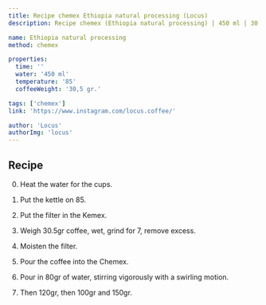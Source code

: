```yaml
---
title: Recipe chemex Ethiopia natural processing (Locus)
description: Recipe chemex (Ethiopia natural processing) | 450 ml | 30.5 gr

name: Ethiopia natural processing
method: chemex

properties:
  time: ''
  water: '450 ml'
  temperature: '85'
  coffeeWeight: '30,5 gr.'

tags: ['chemex']
link: 'https://www.instagram.com/locus.coffee/'

author: 'Locus'
authorImg: 'locus'
---
```


## Recipe

0. Heat the water for the cups.

1. Put the kettle on 85.

2. Put the filter in the Kemex.

3. Weigh 30.5gr coffee, wet, grind for 7, remove excess.

4. Moisten the filter.

5. Pour the coffee into the Chemex.

6. Pour in 80gr of water, stirring vigorously with a swirling motion.

7. Then 120gr, then 100gr and 150gr.

<br>

